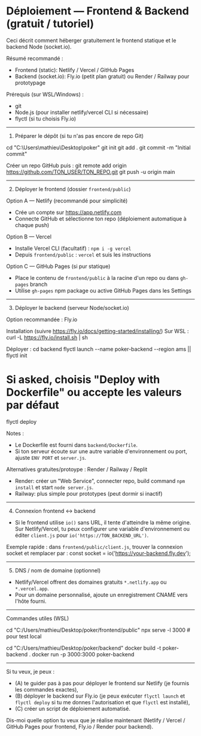 # Déploiement — Frontend & Backend (gratuit / tutoriel)

Ceci décrit comment héberger gratuitement le frontend statique et le backend Node (socket.io).

Résumé recommandé :
- Frontend (static): Netlify / Vercel / GitHub Pages
- Backend (socket.io): Fly.io (petit plan gratuit) ou Render / Railway pour prototypage

Prérequis (sur WSL/Windows) :
- git
- Node.js (pour installer netlify/vercel CLI si nécessaire)
- flyctl (si tu choisis Fly.io)

-------------------------
1) Préparer le dépôt (si tu n'as pas encore de repo Git)

cd "C:\Users\mathieu\Desktop\poker"
git init
git add .
git commit -m "Initial commit"

Créer un repo GitHub puis :
git remote add origin https://github.com/TON_USER/TON_REPO.git
git push -u origin main

-------------------------
2) Déployer le frontend (dossier `frontend/public`)

Option A — Netlify (recommandé pour simplicité)
- Crée un compte sur https://app.netlify.com
- Connecte GitHub et sélectionne ton repo (déploiement automatique à chaque push)

Option B — Vercel
- Installe Vercel CLI (facultatif) : `npm i -g vercel`
- Depuis `frontend/public` : `vercel` et suis les instructions

Option C — GitHub Pages (si pur statique)
- Place le contenu de `frontend/public` à la racine d'un repo ou dans `gh-pages` branch
- Utilise `gh-pages` npm package ou active GitHub Pages dans les Settings

-------------------------
3) Déployer le backend (serveur Node/socket.io)

Option recommandée : Fly.io

Installation (suivre https://fly.io/docs/getting-started/installing/)
Sur WSL :
curl -L https://fly.io/install.sh | sh

Déployer :
cd backend
flyctl launch --name poker-backend --region ams || flyctl init
# Si asked, choisis "Deploy with Dockerfile" ou accepte les valeurs par défaut
flyctl deploy

Notes :
- Le Dockerfile est fourni dans `backend/Dockerfile`.
- Si ton serveur écoute sur une autre variable d'environnement ou port, ajuste `ENV PORT` et `server.js`.

Alternatives gratuites/protoype : Render / Railway / Replit
- Render: créer un "Web Service", connecter repo, build command `npm install` et start `node server.js`.
- Railway: plus simple pour prototypes (peut dormir si inactif)

-------------------------
4) Connexion frontend ↔ backend
- Si le frontend utilise `io()` sans URL, il tente d'atteindre la même origine. Sur Netlify/Vercel, tu peux configurer une variable d'environnement ou éditer `client.js` pour `io('https://TON_BACKEND_URL')`.

Exemple rapide : dans `frontend/public/client.js`, trouver la connexion socket et remplacer par :
const socket = io('https://your-backend.fly.dev');

-------------------------
5) DNS / nom de domaine (optionnel)
- Netlify/Vercel offrent des domaines gratuits `*.netlify.app` ou `*.vercel.app`.
- Pour un domaine personnalisé, ajoute un enregistrement CNAME vers l'hôte fourni.

-------------------------
Commandes utiles (WSL)

cd "C:/Users/mathieu/Desktop/poker/frontend/public"
npx serve -l 3000        # pour test local

cd "C:/Users/mathieu/Desktop/poker/backend"
docker build -t poker-backend .
docker run -p 3000:3000 poker-backend

-------------------------
Si tu veux, je peux :
- (A) te guider pas à pas pour déployer le frontend sur Netlify (je fournis les commandes exactes),
- (B) déployer le backend sur Fly.io (je peux exécuter `flyctl launch` et `flyctl deploy` si tu me donnes l'autorisation et que `flyctl` est installé),
- (C) créer un script de déploiement automatisé.

Dis-moi quelle option tu veux que je réalise maintenant (Netlify / Vercel / GitHub Pages pour frontend, Fly.io / Render pour backend). 
